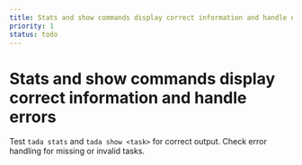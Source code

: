 ```yaml
---
title: Stats and show commands display correct information and handle errors
priority: 1
status: todo
---
```


# Stats and show commands display correct information and handle errors

Test `tada stats` and `tada show <task>` for correct output. Check error handling for missing or invalid tasks.
